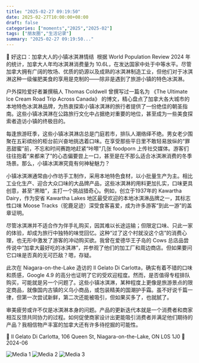 ```yaml
---
title: "2025-02-27 09:19:50"
date: 2025-02-27T10:00:00+08:00
draft: false
categories: ["moments","2025","2025-02"]
tags: ["朋友圈","生活记录"]
summary: "2025-02-27 09:19:50..."
---
```


🍦 好这口：加拿大人的小镇冰淇淋情结
​
​根据 World Population Review 2024 年的统计，加拿大人年均冰淇淋消费量为 10.6L，在发达国家中处于中等水平。尽管加拿大拥有广阔的牧场、优质的奶源以及成熟的冰淇淋制造工业，但他们对于冰淇淋这种一级催肥美食的享用是克制的——除非是遇到了旅游小镇的特色冰淇淋。

户外探险爱好者兼撰稿人 Thomas Coldwell 曾撰写过一篇名为 《The Ultimate Ice Cream Road Trip Across Canada》 的博文，精心盘点了加拿大各大城市的本地特色冰淇淋品牌，为热衷探索小镇冰淇淋的旅行者提供了一份绝佳的朝圣指南。这些小镇冰淇淋在公路旅行文化中占据绝对重要的地位，甚至成为一些美食探索者造访小镇的终极目的。

每逢旅游旺季，这些小镇冰淇淋店总是门庭若市，排队人潮络绎不绝。男女老少围聚在五彩缤纷的柜台前兴奋地挑选着口味。在享受那些平日里不敢轻易放纵的“罪恶甜蜜”前，不忘和时间赛跑地赶紧“咔嚓”几张 foodporn 上传社交媒体。游客们往往抱着“来都来了”的心态偏要尝上一口，甚至是在不那么适合冰淇淋消费的冬季场景。那么，小镇冰淇淋究竟有何神秘魅力？

小镇冰淇淋通常由小作坊手工制作，采用本地特色食材，以小批量生产为主。相比工业化生产、迎合大众口味的大品牌产品，这些冰淇淋的用料更加扎实，口味更具创意，甚至“黑暗”，主打一个挑战猎奇心。例如，创立于1937年的 Kawartha Dairy，作为安省 Kawartha Lakes 地区最受欢迎的本地冰淇淋品牌之一，其标志性口味 Moose Tracks（驼鹿足迹）深受食客喜爱，成为许多游客“到此一游”的盖章证明。

尽管冰淇淋并不适合作为伴手礼购买，因其难以长途运输；但限定口味、只此一家的体验，却成为旅行中独特的味觉回忆。这种“过了这个村就没这个店”的消费心理，也无形中激发了游客的冲动购买欲。我曾在爱德华王子岛的 Cows 总店品尝传说中“加拿大最好吃的冰淇淋”，并参观了他们的加工厂和周边商店。但如果要问它口味是否真的无可匹敌？嗯，存疑。

此次在 Niagara-on-the-Lake 造访的 Il Gelato Di Carlotta，确实有着不错的口味和质感，Google 4.9 的高分也证明了它的受欢迎程度。然而，是否值得专程排队购买，可能就是另一个问题了。这些小镇冰淇淋，某种程度上更像是旅游景点的限定商品，就像国内古镇的义乌小商品，或包装精美的国潮护手霜。虽不好说千篇一律，但第一次尝试新鲜，第二次还能被吸引，但如果买多了，也就腻了。

审美疲劳或许不仅是冰淇淋本身的问题。产品的更新迭代本就是一个消费者和商家相互反馈共同协力的过程。如何促使商家设计出更能吸引消费者并满足他们期待的产品？我相信物产丰富的加拿大还有许多待挖掘的可能性。

📍 Il Gelato Di Carlotta, 106 Queen St, Niagara-on-the-Lake, ON L0S 1J0
📅 2024-06

![Media 1](/Moments/photos/2025-02-27/202502270919500.jpg)
![Media 2](/Moments/photos/2025-02-27/202502270919501.jpg)
![Media 3](/Moments/photos/2025-02-27/202502270919502.jpg)

